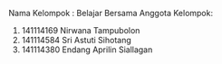 Nama Kelompok : Belajar Bersama
Anggota Kelompok:
1. 141114169 Nirwana Tampubolon
2. 141114584 Sri Astuti Sihotang
3. 141114380 Endang Aprilin Siallagan